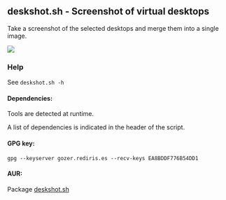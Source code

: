 ## deskshot.sh - Screenshot of virtual desktops

Take a screenshot of the selected desktops and merge them into a single image.


<img src="https://github.com/daltomi/deskshot/raw/master/screenshots/deskshot.png"/>


### Help

See `deskshot.sh -h`


#### Dependencies:

Tools are detected at runtime.

A list of dependencies is indicated in the header of the script.


#### GPG key:

`gpg --keyserver gozer.rediris.es --recv-keys EA8BDDF776B54DD1`


#### AUR:

Package [deskshot.sh](https://aur.archlinux.org/packages/deskshot.sh)

